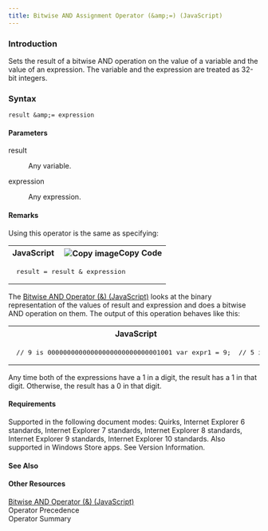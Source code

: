 ```yaml
---
title: Bitwise AND Assignment Operator (&amp;=) (JavaScript)
---
```


### Introduction 

 Sets the result of a bitwise AND operation on the value of a variable and the value of an expression. The variable and the expression are treated as 32-bit integers.

### Syntax 

```
result &amp;= expression
```

#### Parameters 

<div id="sectionSection0" class="section" name="collapseableSection" style="" expanded="true">
  <dl class="authored">
    <dt>
      <span class="parameter" sdata="paramReference" xmlns:util="util">result</span>
    </dt>
    <dd>
      <p xmlns:util="util">
        Any variable.
      </p>
    </dd>
    <dt>
      <span class="parameter" sdata="paramReference" xmlns:util="util">expression</span>
    </dt>
    <dd>
      <p xmlns:util="util">
        Any expression.
      </p>
    </dd>
  </dl>
</div>

#### Remarks 

<div id="languageReferenceRemarksSection" class="section" name="collapseableSection" style="">
  <p xmlns:util="util">
    Using this operator is the same as specifying:
  </p>
  <div class="code">
    <table width="100%" cellspacing="0" cellpadding="0">
      <tr>
        <th>
          JavaScript&nbsp;
        </th>
        <th>
          <span class="copyCode" onclick="CopyCode(this)" onkeypress="CopyCode_CheckKey(this, event)" onmouseover="ChangeCopyCodeIcon(this)" onmouseout="ChangeCopyCodeIcon(this)" tabindex=
          "0"><img class="copyCodeImage" name="ccImage" align="absmiddle" alt="Copy image" title="Copy image" src="../icons/copycode.gif" />Copy Code</span>
        </th>
      </tr>
      <tr>
        <td colspan="2">
          <pre>
 result = result &amp; expression 
</pre>
        </td>
      </tr>
    </table>
  </div>
  <p xmlns:util="util">
    The <span sdata="link"><a href="a8c17a55-2599-4518-98d7-671699f4d5f3.htm">Bitwise AND Operator (&amp;) (JavaScript)</a></span> looks at the binary representation of the values of <span class=
    "parameter" sdata="paramReference">result</span> and <span class="parameter" sdata="paramReference">expression</span> and does a bitwise AND operation on them. The output of this operation
    behaves like this:
  </p>
  <div class="code">
    <table width="100%" cellspacing="0" cellpadding="0">
      <tr>
        <th>
          JavaScript&nbsp;
        </th>
        <th>
          <span class="copyCode" onclick="CopyCode(this)" onkeypress="CopyCode_CheckKey(this, event)" onmouseover="ChangeCopyCodeIcon(this)" onmouseout="ChangeCopyCodeIcon(this)" tabindex=
          "0"><img class="copyCodeImage" name="ccImage" align="absmiddle" alt="Copy image" title="Copy image" src="../icons/copycode.gif" />Copy Code</span>
        </th>
      </tr>
      <tr>
        <td colspan="2">
          <pre>
 // 9 is 00000000000000000000000000001001 var expr1 = 9;  // 5 is 00000000000000000000000000000101 var expr2 = 5;    // 1 is 00000000000000000000000000000001 expr1 &amp;= expr2;  document.write(expr1); 
</pre>
        </td>
      </tr>
    </table>
  </div>
  <p xmlns:util="util">
    Any time both of the expressions have a 1 in a digit, the result has a 1 in that digit. Otherwise, the result has a 0 in that digit.
  </p>
</div>

#### Requirements 

<div id="requirementsTitleSection" class="section" name="collapseableSection" style="">
  <p xmlns:util="util"></p>
  <p>
    Supported in the following document modes: Quirks, Internet Explorer 6 standards, Internet Explorer 7 standards, Internet Explorer 8 standards, Internet Explorer 9 standards, Internet Explorer 10
    standards. Also supported in Windows Store apps. See Version Information.
  </p>
</div>

#### See Also 

<div id="seeAlsoSection" class="section" name="collapseableSection" style="">
  <h4 class="subHeading">
    Other Resources
  </h4>
  <div class="seeAlsoStyle">
    <span sdata="link" xmlns:util="util"><a href="a8c17a55-2599-4518-98d7-671699f4d5f3.htm">Bitwise AND Operator (&amp;) (JavaScript)</a></span>
  </div>
  <div class="seeAlsoStyle">
    <span sdata="link" xmlns:util="util">Operator Precedence</span>
  </div>
  <div class="seeAlsoStyle">
    <span sdata="link" xmlns:util="util">Operator Summary</span>
  </div>
</div>

